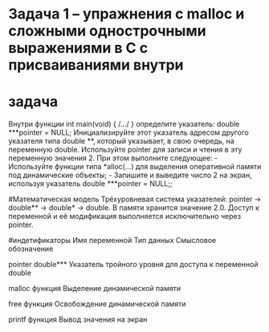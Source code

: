 # Задача 1 – упражнения с malloc и сложными однострочными выражениями в C с присваиваниями внутри
# задача
Внутри функции int main(void) { /.../ } определите указатель: double ***pointer = NULL; Инициализируйте этот указатель адресом другого указателя типа double **, который указывает, в свою очередь, на переменную double. Используйте pointer для записи и чтения в эту переменную значения 2. При этом выполните следующее: - Используйте функции типа *alloc(...) для выделения оперативной памяти под динамические объекты; - Запишите и выведите число 2 на экран, используя указатель double ***pointer = NULL;;

#Математическая модель
Трёхуровневая система указателей:
pointer → double** → double* → double.
В памяти хранится значение 2.0.
Доступ к переменной и её модификация выполняется исключительно через pointer.

#индетификаторы
Имя переменной	Тип данных	Смысловое обозначение

pointer	double***	Указатель тройного уровня для доступа к переменной double

malloc	функция	Выделение динамической памяти

free	функция	Освобождение динамической памяти

printf	функция	Вывод значения на экран

